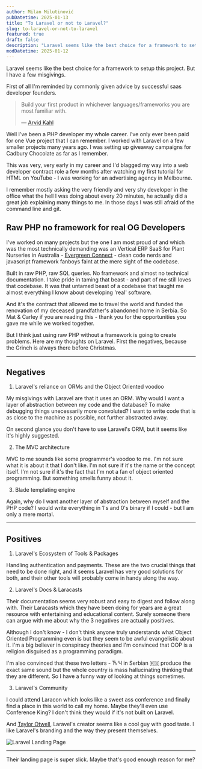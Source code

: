 ```yaml
---
author: Milan Milutinović
pubDatetime: 2025-01-13
title: "To Laravel or not to Laravel?"
slug: to-laravel-or-not-to-laravel
featured: true
draft: false
description: "Laravel seems like the best choice for a framework to setup this project. But I have a few misgivings."
modDatetime: 2025-01-12
---
```


Laravel seems like the best choice for a framework to setup this project. But I have a few misgivings.

First of all I'm reminded by commonly given advice by successful saas developer founders.

> Build your first product in whichever languages/frameworks you are most familiar with.
>
> &mdash;  <a href="https://www.amazon.com/Zero-Sold-Start-Bootstrapped-Business-ebook/dp/B08BWZS8VN" target="_blank">Arvid Kahl</a>

Well I've been a PHP developer my whole career. I've only ever been paid for one Vue project that I can remember. I worked with Laravel on a few smaller projects many years ago. I was setting up giveaway campaigns for Cadbury Chocolate as far as I remember. 

This was very, very early in my career and I'd blagged my way into a web developer contract role a few months after watching my first tutorial for HTML on YouTube - I was working for an advertising agency in Melbourne. 

I remember mostly asking the very friendly and very shy developer in the office what the hell I was doing about every 20 minutes, he actually did a great job explaining many things to me. In those days I was still afraid of the command line and git.

## Raw PHP no framework for real OG Developers

I've worked on many projects but the one I am most proud of and which was the most technically demanding was an Vertical ERP SaaS for Plant Nurseries in Australia - <a href="https://evergreenconnect.com.au" target="_blank">Evergreen Connect</a> - clean code nerds and javascript framework fanboys faint at the mere sight of the codebase. 

Built in raw PHP, raw SQL queries. No framework and almost no technical documentation. I take pride in taming that beast - and part of me still loves that codebase. It was that untamed beast of a codebase that taught me almost everything I know about developing 'real' software. 

And it's the contract that allowed me to travel the world and funded the renovation of my deceased grandfather's abandoned home in Serbia. So Mat & Carley if you are reading this - thank you for the opportunities you gave me while we worked together.

But I think just using raw PHP without a framework is going to create problems. Here are my thoughts on Laravel. First the negatives, because the Grinch is always there before Christmas.

---

## Negatives

1. Laravel's reliance on ORMs and the Object Oriented voodoo

My misgivings with Laravel are that it uses an ORM. Why would I want a layer of abstraction between my code and the database? To make debugging things unecessarily more convoluted? I want to write code that is as close to the machine as possible, not further abstracted away. 

On second glance you don't have to use Laravel's ORM, but it seems like it's highly suggested.

2. The MVC architecture

MVC to me sounds like some programmer's voodoo to me. I'm not sure what it is about it that I don't like. I'm not sure if it's the name or the concept itself. I'm not sure if it's the fact that I'm not a fan of object oriented programming. But something smells funny about it.

3. Blade templating engine

Again, why do I want another layer of abstraction between myself and the PHP code? I would write everything in 1's and 0's binary if I could - but I am only a mere mortal.

---

## Positives

1. Laravel's Ecosystem of Tools & Packages

Handling authentication and payments. These are the two crucial things that need to be done right, and it seems Laravel has very good solutions for both, and their other tools will probably come in handy along the way.

2. Laravel's Docs & Laracasts

Their documentation seems very robust and easy to digest and follow along with. Their Laracasts which they have been doing for years are a great resource with entertaining and educational content. Surely someone there can argue with me about why the 3 negatives are actually positives.

Although I don't know - I don't think anyone truly understands what Object Oriented Programming even is but they seem to be awful evangelistic about it. I'm a big believer in conspiracy theories and I'm convinced that OOP is a religion disguised as a programming paradigm. 

I'm also convinced that these two letters -  Ћ Ч in Serbian 🇷🇸 produce the exact same sound but the whole country is mass hallucinating thinking that they are different. So I have a funny way of looking at things sometimes.

3. Laravel's Community

I could attend Laracon which looks like a sweet ass conference and finally find a place in this world to call my home. Maybe they'll even use Conference King? I don't think they would if it's not built on Laravel.

And <a href="https://x.com/taylorotwell" target="_blank">Taylor Otwell</a>, Laravel's creator seems like a cool guy with good taste. I like Laravel's branding and the way they present themselves.

<img src="/assets/laravel.jpg" alt="Laravel Landing Page" />


---

Their landing page is super slick. Maybe that's good enough reason for me?
